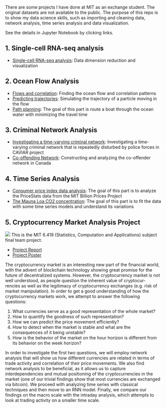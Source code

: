 There are some projects I have done at MIT as an exchange student. The original datasets are not available to the public. The purpose of this repo is to show my data science skills, such as importing and cleaning data, network analysis, time series analysis and data visualization. 

See the details in Jupyter Notebook by clicking links.

## 1. Single-cell RNA-seq analysis
* [Single-cell RNA-seq analysis](https://nbviewer.jupyter.org/github/yuhaochen1997/Data-Science/blob/master/Single-cell%20RNA-seq%20analysis.ipynb): Data dimension reduction and visualization


## 2. Ocean Flow Analysis
* [Flows and correlation](https://nbviewer.jupyter.org/github/yuhaochen1997/Data-Science/blob/master/Ocean_Flow/Ocean_Flow_1.ipynb): Finding the ocean flow and correlation patterns
* [Predicting trajectories](https://nbviewer.jupyter.org/github/yuhaochen1997/Data-Science/blob/master/Ocean_Flow/Ocean_Flow_2.ipynb): Simulating the trajectory of a particle moving in the flow
* [Path planning](https://nbviewer.jupyter.org/github/yuhaochen1997/Data-Science/blob/master/Ocean_Flow/Ocean_Flow_3.ipynb): The goal of this part is route a boat through the ocean water  with minimizing the travel time

## 3. Criminal Network Analysis
* [Investigating a time-varying criminal network](https://nbviewer.jupyter.org/github/yuhaochen1997/Data-Science/blob/master/Criminal_Network_Analysis/Criminal_Network_Analysis_1.ipynb): Investigating a time-varying criminal network that is repeatedly disturbed by police forces in CAVIAR project
* [Co-offending Network](https://nbviewer.jupyter.org/github/yuhaochen1997/Data-Science/blob/master/Criminal_Network_Analysis/Criminal_Network_Analysis_2.ipynb): Constructing and analyzing the co-offender network in Canada

## 4. Time Series Analysis
* [Consumer price index data analysis](https://nbviewer.jupyter.org/github/yuhaochen1997/Data-Science/blob/master/Time_Series/Time_Series_1.ipynb): The goal of this part is to analyze the PriceStats data from the MIT Billion Prices Project
* [The Mauna Loa CO2 concentration](https://nbviewer.jupyter.org/github/yuhaochen1997/Data-Science/blob/master/Time_Series/Time_Series_2.ipynb): The goal of this part is to fit the data with some time series models and understand its variations
      
## 5. Cryptocurrency Market Analysis Project
![](https://nbviewer.jupyter.org/github/yuhaochen1997/Data-Science/blob/master/6.419_Project_Poster.jpg)
This is the MIT 6.419 (Statistics, Computation and Applications) subject final team project.

* [Project Report](https://nbviewer.jupyter.org/github/yuhaochen1997/Data-Science/blob/master/Cryptocurrency_Market_Analysis_Project/6.419_Project_Cryptocurrency_Market_Analysis.pdf)
* [Project Poster](https://nbviewer.jupyter.org/github/yuhaochen1997/Data-Science/blob/master/Cryptocurrency_Market_Analysis_Project/6.419_Project_Poster.pdf)

The cryptocurrency market is an interesting new part of the financial world, with the advent of blockchain technology showing great promise for the future of decentralized systems. However, the cryptocurrency market is not well understood, as people question the inherent value of cryptocur- rencies as well as the legitimacy of cryptocurrency exchanges (e.g. risk of market manipulation). In order to get a good understanding of how the cryptocurrency markets work, we attempt to answer the following questions:
1. What currencies serve as a good representation of the whole market?
2. How to quantify the goodness of such representation?
3. How we can predict the price movement efficiently?
4. How to detect when the market is stable and what are the consequences of it being unstable?
5. How is the behavior of the market on the hour horizon is different from its behavior on the week horizon?

In order to investigate the first two questions, we will employ network analysis that will show us how different currencies are related in terms of trade activity and correlation of their price movements. We also find network analysis to be beneficial, as it allows us to capture interdependencies and mutual positioning of the cryptocurrencies in the market (one of our trivial findings show that most currencies are exchanged via bitcoin). We proceed with analyzing time series with classical techniques and then move to an RNN model. Finally, we compare our findings on the macro scale with the intraday analysis, which attempts to look at trading activity on a smaller time scale.
      

